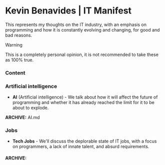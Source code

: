 # Kevin Benavides | IT Manifest

This represents my thoughts on the IT industry, with an emphasis on programming and how it is constantly evolving and changing, for good and bad reasons.

> [!WARNING]  
> This is a completely personal opinion, it is not recommended to take these as 100% true.

### Content

### Artificial intelligence

- **AI** (Artificial intelligence) - We talk about how it will affect the future of programming and whether it has already reached the limit for it to be about to explode.

**ARCHIVE:** AI.md

### Jobs

- **Tech Jobs** - We'll discuss the deplorable state of IT jobs, with a focus on programmers, a lack of innate talent, and absurd requirements.

#### ARCHIVE: 